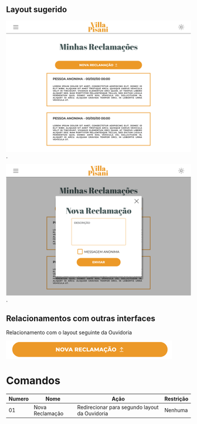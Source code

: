 ## Layout sugerido

<!-- Image -->

![Layout da Ouvidoria](../images/ouvidoria.png).

![Layout 2 da Ouvidoria](../images/ouvidoria-modal.png).

## Relacionamentos com outras interfaces

<!-- Image dos redirecionamento -->

Relacionamento com o layout seguinte da Ouvidoria

![Layout do Home](../images/botãoreclamação.png)<br/>

# Comandos

| Numero | Nome            | Ação                                          | Restrição |
| ------ | --------------- | --------------------------------------------- | --------- |
| 01     | Nova Reclamação | Redirecionar para segundo layout da Ouvidoria | Nenhuma   |
